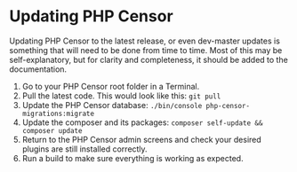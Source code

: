 Updating PHP Censor
===================

Updating PHP Censor to the latest release, or even dev-master updates is something that will need to be done from time to time. Most of this may be self-explanatory, but for clarity and completeness, it should be added to the documentation.

1. Go to your PHP Censor root folder in a Terminal.
2. Pull the latest code. This would look like this: `git pull`
3. Update the PHP Censor database: `./bin/console php-censor-migrations:migrate`
4. Update the composer and its packages: `composer self-update && composer update`
5. Return to the PHP Censor admin screens and check your desired plugins are still installed correctly.
7. Run a build to make sure everything is working as expected.
